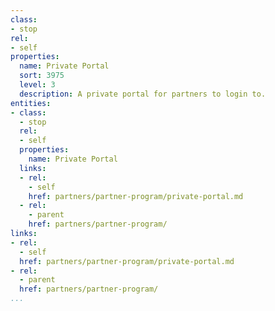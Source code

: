 ```yaml
---
class:
- stop
rel:
- self
properties:
  name: Private Portal
  sort: 3975
  level: 3
  description: A private portal for partners to login to.
entities:
- class:
  - stop
  rel:
  - self
  properties:
    name: Private Portal
  links:
  - rel:
    - self
    href: partners/partner-program/private-portal.md
  - rel:
    - parent
    href: partners/partner-program/
links:
- rel:
  - self
  href: partners/partner-program/private-portal.md
- rel:
  - parent
  href: partners/partner-program/
...
```

